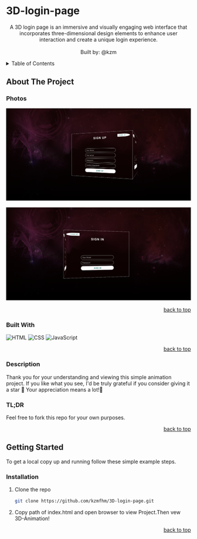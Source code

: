 # 3D-login-page

<a name="readme-top"></a>

  <div align="center">
    <p>
    A 3D login page is an immersive and visually engaging web interface that incorporates three-dimensional design elements to enhance user interaction and create a unique login experience.<br/>
      <br/>
      Built by: @kzm
      <br/>
     </p>
  </div>
   <!-- TABLE OF CONTENTS -->
      <details>
    <summary>Table of Contents</summary>
      <ul>
          <li> <a href="#about-the-project">About The Project</a></li>
          <li><a href="#photos">Photos</a></li>
          <li><a href="#built-with">Built With</a></li>
          <li><a href="#description">Description</a></li>
          <li><a href="#getting-started">Getting Started</a></li>
           <li><a href="#installation">Installation</a></li>
        </ul>
  </details>
  <!-- ABOUT THE PROJECT -->

## About The Project

### Photos

![My Project Screen Shot](./images/signup.png)

![My Project Screen Shot](./images/3D-login.png)

  <p align="right"><a href="#readme-top">back to top</a></p>
  
### Built With
  
![HTML](https://img.shields.io/badge/HTML-5E5E5E?style=for-the-badge&logo=html5)
![CSS](https://img.shields.io/badge/CSS-1572B6?style=for-the-badge&logo=css3)
![JavaScript](https://img.shields.io/badge/JavaScript-F7DF1E?style=for-the-badge&logo=javascript)

  <p align="right"><a href="#readme-top">back to top</a></p>
  
 ### Description
Thank you for your understanding and viewing this simple animation project.
If you like what you see, I'd be truly grateful if you consider giving it a star 🌟
 Your appreciation means a lot!🌟
<h3>TL;DR</h3>
Feel free to fork this repo for your own purposes.

  <p align="right"><a href="#readme-top">back to top</a></p>

<!-- GETTING STARTED -->

## Getting Started

To get a local copy up and running follow these simple example steps.

### Installation

1. Clone the repo
   ```sh
   git clone https://github.com/kzmfhm/3D-login-page.git
   ```
2. Copy path of index.html and open browser to view Project.Then vew 3D-Animation!

<p align="right"><a href="#readme-top">back to top</a></p>
